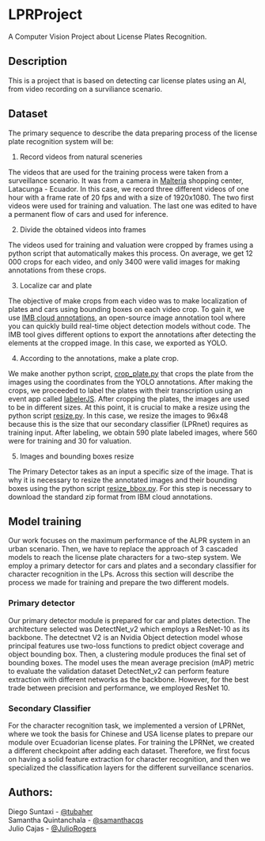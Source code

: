 
# LPRProject
A Computer Vision Project about License Plates Recognition.


## Description
This is a project that is based on detecting car license plates using an AI, from video recording on a surviliance scenario.

<!--## Getting Started

Steps to generate the dataset:

1. Download a video in which you can see cars with their respective plates.
2. Generate video frames.
3. Use the web application https://cloud.annotations.ai/ to start labeling.


   3.1. Select the type of annotator "Location".


   3.2. Locate the cars and their respective plates.


   3.3. Export the result file.


4. Excecute the labeler.py:
```bash
python labeler.py --path _anotations.json
```
-->

## Dataset

The primary sequence to describe the data preparing process of the license plate recognition system will be:

1. Record videos from natural sceneries <br/>

The videos that are used for the training process were taken from a surveillance scenario. It was from a camera in [Malteria](https://malteriaplaza.com) shopping center, Latacunga - Ecuador. In this case, we record three different videos of one hour with a frame rate of 20 fps and with a size of 1920x1080. The two first videos were used for training and valuation. The last one was edited to have a permanent flow of cars and used for inference.

2. Divide the obtained videos into frames <br/>

The videos used for training and valuation were cropped by frames using a python script that automatically makes this process. On average, we get 12 000 crops for each video, and only 3400 were valid images for making annotations from these crops.

3. Localize car and plate <br/>

The objective of make crops from each video was to make localization of plates and cars using bounding boxes on each video crop. To gain it, we use [IMB cloud annotations](https://cloud.annotations.ai/), an open-source image annotation tool where you can quickly build real-time object detection models without code. The IMB tool gives different options to export the annotations after detecting the elements at the cropped image. In this case, we exported as YOLO.

4. According to the annotations, make a plate crop. <br/>

We make another python script, [crop_plate.py](https://github.com/JulioRogers/LPRProject/blob/main/crop_plates.py) that crops the plate from the images using the coordinates from the YOLO annotations. After making the crops, we proceeded to label the plates with their transcription using an event app called [labelerJS](https://github.com/Tubaher/labelerJS). After cropping the plates, the images are used to be in different sizes. At this point, it is crucial to make a resize using the python script [resize.py](https://github.com/JulioRogers/LPRProject/blob/main/resize.py). In this case, we resize the images to 96x48 because this is the size that our secondary classifier (LPRnet) requires as training input. After labeling, we obtain 590 plate labeled images, where 560 were for training and 30 for valuation.

5. Images and bounding boxes resize <br/>

The Primary Detector takes as an input a specific size of the image. That is why it is necessary to resize the annotated images and their bounding boxes using the python script [resize_bbox.py](https://github.com/JulioRogers/LPRProject/blob/main/resize_bbox.py). For this step is necessary to download the standard zip format from IBM cloud annotations.

## Model training 

Our work focuses on the maximum performance of the ALPR system in an urban scenario. Then, we have to replace the approach of 3 cascaded models to reach the license plate characters for a two-step system. We employ a primary detector for cars and plates and a secondary classifier for character recognition in the LPs. Across this section will describe the process we made for training and prepare the two different models.

### Primary detector 

Our primary detector module is prepared for car and plates detection. The architecture selected was DetectNet_v2 which employs a ResNet-10 as its backbone. The detectnet V2 is an Nvidia Object detection model whose principal features use two-loss functions to predict object coverage and object bounding box. Then, a clustering module produces the final set of bounding boxes. The model uses the mean average precision (mAP) metric to evaluate the validation dataset DetectNet_v2 can perform feature extraction with different networks as the backbone. However, for the best trade between precision and performance, we employed ResNet 10.

### Secondary Classifier 
For the character recognition task, we implemented a version of LPRNet, where we took the basis for Chinese and USA license plates to prepare our module over Ecuadorian license plates. For training the LPRNet, we created a different checkpoint after adding each dataset. Therefore, we first focus on having a solid feature extraction for character recognition, and then we specialized the classification layers for the different surveillance scenarios.

## Authors: 
Diego Suntaxi - [@tubaher](https://github.com/Tubaher) <br/>
Samantha Quintanchala - [@samanthacqs](https://github.com/samanthacqs) <br/>
Julio Cajas - [@JulioRogers](https://github.com/JulioRogers) <br/>
